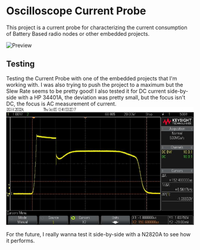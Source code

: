 # Oscilloscope Current Probe

This project is a current probe for characterizing the current consumption of Battery Based radio nodes or other embedded projects.

![Preview](http://i.imgur.com/YKki3hx.png)

## Testing
Testing the Current Probe with one of the embedded projects that I'm working with. I was also trying to push the project to a maximum but the Slew Rate seems to be pretty good! I also tested it for DC current side-by-side with a HP 34401A, the deviation was pretty small, but the focus isn't DC, the focus is AC measurement of current.
![Preview](https://github.com/PY1CX/Oscilloscope-Current-Probe/blob/master/Test_Measurement_1.jpg?raw=true)

For the future, I really wanna test it side-by-side with a N2820A to see how it performs.
